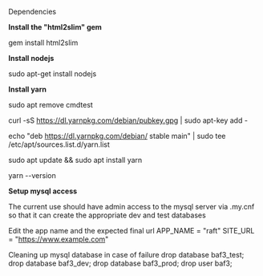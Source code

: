 Dependencies

**Install the "html2slim" gem**

gem install html2slim


**Install nodejs**

sudo apt-get install nodejs


**Install yarn**

sudo apt remove cmdtest

curl -sS https://dl.yarnpkg.com/debian/pubkey.gpg | sudo apt-key add -

echo "deb https://dl.yarnpkg.com/debian/ stable main" | sudo tee /etc/apt/sources.list.d/yarn.list

sudo apt update && sudo apt install yarn

yarn --version


**Setup mysql access**

The current use should have admin access to the mysql server via .my.cnf so that it can create the appropriate dev and test databases

Edit the app name and the expected final url
APP_NAME = "raft"
SITE_URL = "https://www.example.com"

Cleaning up mysql database in case of failure
drop database baf3_test;
drop database baf3_dev;
drop database baf3_prod;
drop user baf3;

